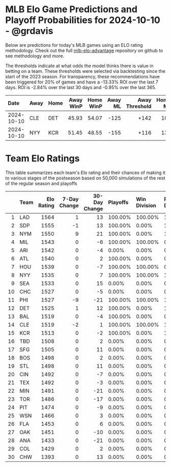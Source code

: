 # MLB Elo Game Predictions and Playoff Probabilities for 2024-10-10 - @grdavis
Below are predictions for today's MLB games using an ELO rating methodology. Check out the full [mlb-elo-advantage](https://github.com/grdavis/mlb-elo-advantage) repository on github to see methodology and more.

The thresholds indicate at what odds the model thinks there is value in betting on a team. These thresholds were selected via backtesting since the start of the 2023 season. For transparency, these recommendations have been triggered for 20% of games and have a -13.33% ROI over the last 7 days. ROI is -2.84% over the last 30 days and -0.95% over the last 365.

| Date       | Away   | Home   |   Away WinP |   Home WinP |   Away ML |   Away Threshold |   Home ML |   Home Threshold |
|:-----------|:-------|:-------|------------:|------------:|----------:|-----------------:|----------:|-----------------:|
| 2024-10-10 | CLE    | DET    |       45.93 |       54.07 |      -125 |             +142 |       105 |             +105 |
| 2024-10-10 | NYY    | KCR    |       51.45 |       48.55 |      -155 |             +116 |       130 |             +129 |

# Team Elo Ratings
This table summarizes each team's Elo rating and their chances of making it to various stages of the postseason based on 50,000 simulations of the rest of the regular season and playoffs

|    | Team   |   Elo Rating |   7-Day Change |   30-Day Change | Playoffs   | Win Division   | Reach Div. Rd.   | Reach CS   | Reach WS   | Win WS   |
|---:|:-------|-------------:|---------------:|----------------:|:-----------|:---------------|:-----------------|:-----------|:-----------|:---------|
|  1 | LAD    |         1564 |              1 |              13 | 100.00%    | 100.00%        | 100.00%          | 54.55%     | 30.59%     | 19.88%   |
|  2 | SDP    |         1555 |             -1 |              13 | 100.00%    | 0.00%          | 100.00%          | 45.45%     | 24.21%     | 15.16%   |
|  3 | NYM    |         1550 |              9 |              21 | 100.00%    | 0.00%          | 100.00%          | 100.00%    | 45.20%     | 27.01%   |
|  4 | MIL    |         1543 |              0 |              -6 | 100.00%    | 100.00%        | 0.00%            | 0.00%      | 0.00%      | 0.00%    |
|  5 | ARI    |         1542 |              0 |              -4 | 0.00%      | 0.00%          | 0.00%            | 0.00%      | 0.00%      | 0.00%    |
|  6 | ATL    |         1540 |              0 |               2 | 100.00%    | 0.00%          | 0.00%            | 0.00%      | 0.00%      | 0.00%    |
|  7 | HOU    |         1539 |              0 |              -7 | 100.00%    | 100.00%        | 0.00%            | 0.00%      | 0.00%      | 0.00%    |
|  8 | NYY    |         1535 |              0 |               7 | 100.00%    | 100.00%        | 100.00%          | 79.01%     | 43.87%     | 18.13%   |
|  9 | SEA    |         1533 |              0 |              15 | 0.00%      | 0.00%          | 0.00%            | 0.00%      | 0.00%      | 0.00%    |
| 10 | CHC    |         1527 |              0 |              -5 | 0.00%      | 0.00%          | 0.00%            | 0.00%      | 0.00%      | 0.00%    |
| 11 | PHI    |         1527 |             -9 |             -21 | 100.00%    | 100.00%        | 100.00%          | 0.00%      | 0.00%      | 0.00%    |
| 12 | DET    |         1525 |              1 |              12 | 100.00%    | 0.00%          | 100.00%          | 76.25%     | 35.87%     | 13.12%   |
| 13 | BAL    |         1519 |              0 |              -4 | 100.00%    | 0.00%          | 0.00%            | 0.00%      | 0.00%      | 0.00%    |
| 14 | CLE    |         1519 |             -2 |               1 | 100.00%    | 100.00%        | 100.00%          | 23.75%     | 10.64%     | 3.66%    |
| 15 | KCR    |         1513 |              0 |              -2 | 100.00%    | 0.00%          | 100.00%          | 20.99%     | 9.63%      | 3.05%    |
| 16 | TBD    |         1508 |              0 |               2 | 0.00%      | 0.00%          | 0.00%            | 0.00%      | 0.00%      | 0.00%    |
| 17 | SFG    |         1505 |              0 |              11 | 0.00%      | 0.00%          | 0.00%            | 0.00%      | 0.00%      | 0.00%    |
| 18 | BOS    |         1498 |              0 |               2 | 0.00%      | 0.00%          | 0.00%            | 0.00%      | 0.00%      | 0.00%    |
| 19 | STL    |         1498 |              0 |              11 | 0.00%      | 0.00%          | 0.00%            | 0.00%      | 0.00%      | 0.00%    |
| 20 | CIN    |         1492 |              0 |              -7 | 0.00%      | 0.00%          | 0.00%            | 0.00%      | 0.00%      | 0.00%    |
| 21 | TEX    |         1492 |              0 |              -3 | 0.00%      | 0.00%          | 0.00%            | 0.00%      | 0.00%      | 0.00%    |
| 22 | MIN    |         1491 |              0 |             -21 | 0.00%      | 0.00%          | 0.00%            | 0.00%      | 0.00%      | 0.00%    |
| 23 | TOR    |         1486 |              0 |             -17 | 0.00%      | 0.00%          | 0.00%            | 0.00%      | 0.00%      | 0.00%    |
| 24 | PIT    |         1474 |              0 |              -9 | 0.00%      | 0.00%          | 0.00%            | 0.00%      | 0.00%      | 0.00%    |
| 25 | WSN    |         1466 |              0 |               3 | 0.00%      | 0.00%          | 0.00%            | 0.00%      | 0.00%      | 0.00%    |
| 26 | FLA    |         1453 |              0 |               6 | 0.00%      | 0.00%          | 0.00%            | 0.00%      | 0.00%      | 0.00%    |
| 27 | OAK    |         1451 |              0 |             -10 | 0.00%      | 0.00%          | 0.00%            | 0.00%      | 0.00%      | 0.00%    |
| 28 | ANA    |         1433 |              0 |             -21 | 0.00%      | 0.00%          | 0.00%            | 0.00%      | 0.00%      | 0.00%    |
| 29 | COL    |         1429 |              0 |               2 | 0.00%      | 0.00%          | 0.00%            | 0.00%      | 0.00%      | 0.00%    |
| 30 | CHW    |         1393 |              0 |              13 | 0.00%      | 0.00%          | 0.00%            | 0.00%      | 0.00%      | 0.00%    |